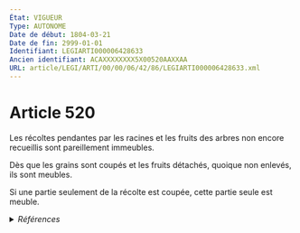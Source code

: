 ```yaml
---
État: VIGUEUR
Type: AUTONOME
Date de début: 1804-03-21
Date de fin: 2999-01-01
Identifiant: LEGIARTI000006428633
Ancien identifiant: ACAXXXXXXXX5X00520AAXXAA
URL: article/LEGI/ARTI/00/00/06/42/86/LEGIARTI000006428633.xml
---
```


<h1>Article 520</h1>

Les récoltes pendantes par les racines et les fruits des arbres non encore
recueillis sont pareillement immeubles.<br />

Dès que les grains sont coupés et les fruits détachés, quoique non enlevés, ils
sont meubles.<br />

Si une partie seulement de la récolte est coupée, cette partie seule est meuble.


<details>
  <summary><em>Références</em></summary>

  <h2>Articles faisant référence à l'article</h2>
  
  <ul>
    <li>
      <a href="https://legal.tricoteuses.fr//redirection/LEGIARTI000006583585?vers=git&vers=legifrance">Code rural (nouveau) - article L342-12 AUTONOME MODIFIE, en vigueur du 1993-07-23 au 2006-03-24</a> CITATION source
    </li>
    <li>
      <a href="https://legal.tricoteuses.fr//redirection/LEGIARTI000006583586?vers=git&vers=legifrance">Code rural (nouveau) - article L342-12 AUTONOME MODIFIE, en vigueur du 2006-03-24 au 2020-01-01</a> CITATION source
    </li>
    <li>
      <a href="https://legal.tricoteuses.fr//redirection/LEGIARTI000006583572?vers=git&vers=legifrance">Code rural (nouveau) - article L342-1 AUTONOME VIGUEUR, en vigueur depuis le 1993-07-23</a> CITATION source
    </li>
    <li>
      <a href="https://legal.tricoteuses.fr//redirection/LEGIARTI000006583574?vers=git&vers=legifrance">Code rural (nouveau) - article L342-3 AUTONOME MODIFIE, en vigueur du 1993-07-23 au 2020-01-01</a> CITATION source
    </li>
    <li>
      <a href="https://legal.tricoteuses.fr//redirection/LEGIARTI000044072940?vers=git&vers=legifrance">Code rural et de la pêche maritime - article L342-3 AUTONOME VIGUEUR, en vigueur depuis le 2023-01-01</a> CITATION source
    </li>
    <li>
      <a href="https://legal.tricoteuses.fr//redirection/LEGIARTI000039280757?vers=git&vers=legifrance">Code rural et de la pêche maritime - article L342-12 AUTONOME VIGUEUR, en vigueur depuis le 2020-01-01</a> CITATION source
    </li>
    <li>
      <a href="https://legal.tricoteuses.fr//redirection/LEGIARTI000039280777?vers=git&vers=legifrance">Code rural et de la pêche maritime - article L342-3 AUTONOME MODIFIE, en vigueur du 2020-01-01 au 2023-01-01</a> CITATION source
    </li>
  </ul>
  
  <h2>Références faites par l'article</h2>
  
  <ul>
    <li>
      2999-01-01 CITATION cible <a href="https://legal.tricoteuses.fr//redirection/LEGIARTI000006583572?vers=git&vers=legifrance">Code rural (nouveau) - article L342-1 AUTONOME VIGUEUR, en vigueur depuis le 1993-07-23</a>
    </li>
    <li>
      2999-01-01 CITATION cible <a href="https://legal.tricoteuses.fr//redirection/LEGIARTI000039280757?vers=git&vers=legifrance">Code rural et de la pêche maritime - article L342-12 AUTONOME VIGUEUR, en vigueur depuis le 2020-01-01</a>
    </li>
    <li>
      2999-01-01 CITATION cible <a href="https://legal.tricoteuses.fr//redirection/LEGIARTI000044072940?vers=git&vers=legifrance">Code rural et de la pêche maritime - article L342-3 AUTONOME VIGUEUR, en vigueur depuis le 2023-01-01</a>
    </li>
    <li>
      CODIFICATION source Loi 1804-01-25
    </li>
    <li>
      CREATION source Loi 1804-01-25 promulguée le 4 février 1804
    </li>
  </ul>
</details>
